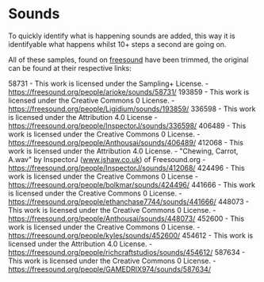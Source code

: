 # Sounds
To quickly identify what is happening sounds are added, this way it is identifyable what happens whilst 10+ steps a second are going on.

All of these samples, found on [freesound](https://freesound.org) have been trimmed, the original can be found at their respective links:

58731 - This work is licensed under the Sampling+ License. - https://freesound.org/people/arioke/sounds/58731/
193859 - This work is licensed under the Creative Commons 0 License. - https://freesound.org/people/Ligidium/sounds/193859/
336598 - This work is licensed under the Attribution 4.0 License - https://freesound.org/people/InspectorJ/sounds/336598/
406489 - This work is licensed under the Creative Commons 0 License. - https://freesound.org/people/Anthousai/sounds/406489/
412068 - This work is licensed under the Attribution 4.0 License. - "Chewing, Carrot, A.wav" by InspectorJ (www.jshaw.co.uk) of Freesound.org - https://freesound.org/people/InspectorJ/sounds/412068/
424496 - This work is licensed under the Creative Commons 0 License - https://freesound.org/people/bolkmar/sounds/424496/
441666 - This work is licensed under the Creative Commons 0 License. - https://freesound.org/people/ethanchase7744/sounds/441666/
448073 - This work is licensed under the Creative Commons 0 License. - https://freesound.org/people/Anthousai/sounds/448073/
452600 - This work is licensed under the Creative Commons 0 License. - https://freesound.org/people/kyles/sounds/452600/
454612 - This work is licensed under the Attribution 4.0 License. - https://freesound.org/people/richcraftstudios/sounds/454612/
587634 - This work is licensed under the Creative Commons 0 License. - https://freesound.org/people/GAMEDRIX974/sounds/587634/
